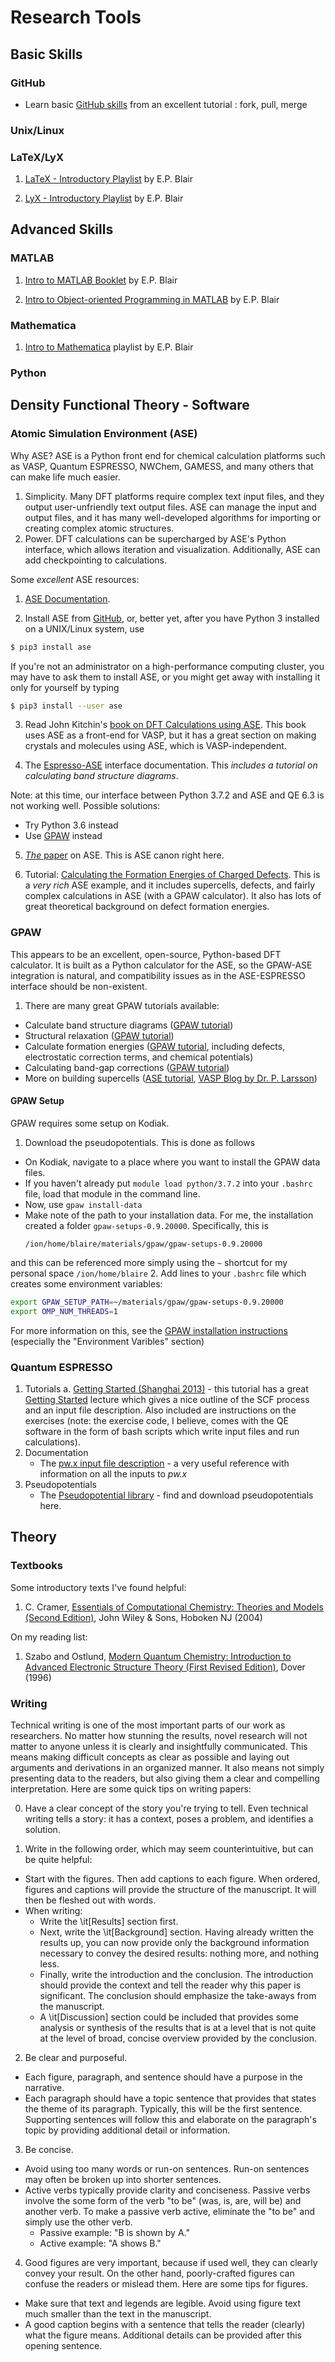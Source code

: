 # Research Tools

## Basic Skills

### GitHub
- Learn basic [GitHub skills](https://guides.github.com/activities/hello-world/) from an excellent tutorial : fork, pull, merge

### Unix/Linux

### LaTeX/LyX

1. [LaTeX - Introductory Playlist](https://www.youtube.com/playlist?list=PLSnC4a32tFDpvPrKNEpu1VYQ5PR55QXy0) by E.P. Blair

2. [LyX - Introductory Playlist](https://www.youtube.com/playlist?list=PLSnC4a32tFDrVdmLsQVkAwY5TtOvj83FU) by E.P. Blair


## Advanced Skills

### MATLAB

1. [Intro to MATLAB Booklet](https://github.com/enriquepacis/MATLABIntro) by E.P. Blair

2. [Intro to Object-oriented Programming in MATLAB](https://github.com/enriquepacis/MATLAB_OOP_booklet) by E.P. Blair

### Mathematica

1. [Intro to Mathematica](https://www.youtube.com/watch?v=IQBT29jXLGg&list=PLSnC4a32tFDqBNVkr_1BfIPTXQreWExOu) playlist by E.P. Blair

### Python

## Density Functional Theory - Software

### Atomic Simulation Environment (ASE)

Why ASE? ASE is a Python front end for chemical calculation platforms such as VASP, Quantum ESPRESSO, NWChem, GAMESS, and many others that can make life much easier.
1. Simplicity. Many DFT platforms require complex text input files, and they output user-unfriendly text output files. ASE can manage the input and output files, and it has many well-developed algorithms for importing or creating complex atomic structures.
2. Power. DFT calculations can be supercharged by ASE's Python interface, which allows iteration and visualization. Additionally, ASE can add checkpointing to calculations.

Some *excellent* ASE resources:
1. [ASE Documentation](https://wiki.fysik.dtu.dk/ase/).

2. Install ASE from [GitHub](https://gitlab.com/ase/ase), or, better yet, after you have Python 3 installed on a UNIX/Linux system, use
```bash
$ pip3 install ase
```

If you're not an administrator on a high-performance computing cluster, you may have to ask them to install ASE, or you might get away with installing it only for yourself by typing
```bash
$ pip3 install --user ase
```

3. Read John Kitchin's [book on DFT Calculations using ASE](https://github.com/jkitchin/dft-book). This book uses ASE as a front-end for VASP, but it has a great section on making crystals and molecules using ASE, which is VASP-independent.

4. The [Espresso-ASE](https://wiki.fysik.dtu.dk/ase/ase/calculators/espresso.html) interface documentation. This *includes a tutorial on calculating band structure diagrams*.

Note: at this time, our interface between Python 3.7.2 and ASE and QE 6.3 is not working well. Possible solutions:
- Try Python 3.6 instead
- Use [GPAW](https://wiki.fysik.dtu.dk/gpaw/index.html) instead

5. [*The* paper](https://iopscience.iop.org/article/10.1088/1361-648X/aa680e) on ASE. This is ASE canon right here.

6. Tutorial: [Calculating the Formation Energies of Charged Defects](https://wiki.fysik.dtu.dk/gpaw/tutorials/defects/defects.html). This is a *very rich* ASE example, and it includes supercells, defects, and fairly complex calculations in ASE (with a GPAW calculator). It also has lots of great theoretical background on defect formation energies.

### GPAW

This appears to be an excellent, open-source, Python-based DFT calculator. It is built as a Python calculator for the ASE, so the GPAW-ASE integration is natural, and compatibility issues as in the ASE-ESPRESSO interface should be non-existent.

1. There are many great GPAW tutorials available:

- Calculate band structure diagrams ([GPAW tutorial](https://wiki.fysik.dtu.dk/gpaw/exercises/band_structure/bands.html))
- Structural relaxation ([GPAW tutorial](https://wiki.fysik.dtu.dk/gpaw/tutorials/H2/optimization.html))
- Calculate formation energies ([GPAW tutorial](https://wiki.fysik.dtu.dk/gpaw/tutorials/defects/defects.html), including defects, electrostatic correction terms, and chemical potentials)
- Calculating band-gap corrections ([GPAW tutorial](https://wiki.fysik.dtu.dk/gpaw/exercises/gw/gw.html))
- More on building supercells ([ASE tutorial](https://wiki.fysik.dtu.dk/ase/tutorials/defects/defects.html), [VASP Blog by Dr. P. Larsson](https://www.nsc.liu.se/~pla/blog/2013/02/26/vaspsupercells/))
  
#### GPAW Setup

GPAW requires some setup on Kodiak.
1. Download the pseudopotentials. This is done as follows
- On Kodiak, navigate to a place where you want to install the GPAW data files.
- If you haven't already put ```module load python/3.7.2``` into your ```.bashrc``` file, load that module in the command line.
- Now, use ```gpaw install-data```
- Make note of the path to your installation data. For me, the installation created a folder ```gpaw-setups-0.9.20000```. Specifically, this is
  ```
  /ion/home/blaire/materials/gpaw/gpaw-setups-0.9.20000
  ```
and this can be referenced more simply using the ```~``` shortcut for my personal space ```/ion/home/blaire```
2. Add lines to your ```.bashrc``` file which creates some environment variables:
```bash
export GPAW_SETUP_PATH=~/materials/gpaw/gpaw-setups-0.9.20000
export OMP_NUM_THREADS=1
```
For more information on this, see the [GPAW installation instructions](https://wiki.fysik.dtu.dk/gpaw/install.html) (especially the "Environment Varibles" section)

### Quantum ESPRESSO

1. Tutorials
  a. [Getting Started (Shanghai 2013)](https://www.quantum-espresso.org/resources/tutorials/shanghai-2013) - this tutorial has a great [Getting Started](https://www.quantum-espresso.org/resources/tutorials/shanghai-2013/getting-started/lecture1.pdf) lecture which gives a nice outline of the SCF process and an input file description. Also included are instructions on the exercises (note: the exercise code, I believe, comes with the QE software in the form of bash scripts which write input files and run calculations).
2. Documentation
   - The [pw.x input file description](https://www.quantum-espresso.org/Doc/INPUT_PW.html) - a very useful reference with information on all the inputs to *pw.x*
3. Pseudopotentials
   - The [Pseudopotential library](https://www.quantum-espresso.org/pseudopotentials) - find and download pseudopotentials here.


## Theory

### Textbooks

Some introductory texts I've found helpful:
1. C. Cramer, [Essentials of Computational Chemistry: Theories and Models (Second Edition)](https://www.amazon.com/Essentials-Computational-Chemistry-Theories-Models/dp/0470091827), John Wiley & Sons, Hoboken NJ (2004)

On my reading list:
1. Szabo and Ostlund, [Modern Quantum Chemistry: Introduction to Advanced Electronic Structure Theory (First Revised Edition)](https://www.amazon.com/Modern-Quantum-Chemistry-Introduction-Electronic/dp/0486691861), Dover (1996)


### Writing
Technical writing is one of the most important parts of our work as researchers. No matter how stunning the results, novel research will not matter to anyone unless it is clearly and insightfully communicated. This means making difficult concepts as clear as possible and laying out arguments and derivations in an organized manner. It also means not simply presenting data to the readers, but also giving them a clear and compelling interpretation. Here are some quick tips on writing papers:

0. Have a clear concept of the story you're trying to tell. Even technical writing tells a story: it has a context, poses a problem, and identifies a solution.

1. Write in the following order, which may seem counterintuitive, but can be quite helpful:
- Start with the figures. Then add captions to each figure. When ordered, figures and captions will provide the structure of the manuscript. It will then be fleshed out with words.
- When writing:
  - Write the \it[Results] section first.
  - Next, write the \it[Background] section. Having already written the results up, you can now provide only the background information necessary to convey the desired results: nothing more, and nothing less.
  - Finally, write the introduction and the conclusion. The introduction should provide the context and tell the reader why this paper is significant. The conclusion should emphasize the take-aways from the manuscript.
  - A \it[Discussion] section could be included that provides some analysis or synthesis of the results that is at a level that is not quite at the level of broad, concise overview provided by the conclusion.
 
2. Be clear and purposeful.
 - Each figure, paragraph, and sentence should have a purpose in the narrative.
 - Each paragraph should have a topic sentence that provides that states the theme of its paragraph. Typically, this will be the first sentence. Supporting sentences will follow this and elaborate on the paragraph's topic by providing additional detail or information.
 
3. Be concise.
 - Avoid using too many words or run-on sentences. Run-on sentences may often be broken up into shorter sentences.
 - Active verbs typically provide clarity and conciseness. Passive verbs involve the some form of the verb "to be" (was, is, are, will be) and another verb. To make a passive verb active, eliminate the "to be" and simply use the other verb.
   - Passive example: "B is shown by A."
   - Active example: "A shows B."
   
4. Good figures are very important, because if used well, they can clearly convey your result. On the other hand, poorly-crafted figures can confuse the readers or mislead them. Here are some tips for figures.
 - Make sure that text and legends are legible. Avoid using figure text much smaller than the text in the manuscript.
 - A good caption begins with a sentence that tells the reader (clearly) what the figure means. Additional details can be provided after this opening sentence.

